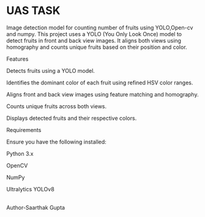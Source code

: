 # UAS TASK
Image detection model for counting number of fruits using YOLO,Open-cv and numpy.
This project uses a YOLO (You Only Look Once) model to detect fruits in front and back view images. It aligns both views using homography and counts unique fruits based on their position and color.

Features

Detects fruits using a YOLO model.

Identifies the dominant color of each fruit using refined HSV color ranges.

Aligns front and back view images using feature matching and homography.

Counts unique fruits across both views.

Displays detected fruits and their respective colors.

Requirements

Ensure you have the following installed:

Python 3.x

OpenCV

NumPy

Ultralytics YOLOv8


<br>
Author-Saarthak Gupta
